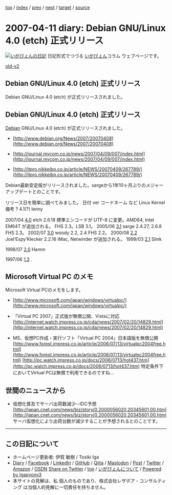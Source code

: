 [top](../index.html) 
 / [index](index.html) 
 / [prev](ig070410.html) 
 / [next](ig070414.html) 
 / [target](https://www.igapyon.jp/igapyon/diary/2007/ig070411.html) 
 / [source](https://github.com/igapyon/diary/blob/master/2007/ig070411.src.md) 

2007-04-11 diary: Debian GNU/Linux 4.0 (etch) 正式リリース
=====================================================================================================
[![いがぴょんの日記](https://www.igapyon.jp/igapyon/diary/images/iga202308_128.jpg "いがぴょん")](https://www.igapyon.jp/igapyon/diary/memo/memoigapyon.html) 日記形式でつづる [いがぴょん](https://www.igapyon.jp/igapyon/diary/memo/memoigapyon.html)コラム ウェブページです。

[old-v2](ig070411-orig.html)

## Debian GNU/Linux 4.0 (etch) 正式リリース

Debian GNU/Linux 4.0 (etch) が正式リリースされました。


## Debian GNU/Linux 4.0 (etch) 正式リリース

[Debian](https://www.igapyon.jp/igapyon/diary/keyword/debian.html) GNU/Linux 4.0 (etch) が正式リリースされました。

* [http://www.debian.org/News/2007/20070408](http://www.debian.org/News/2007/20070408)
  
* [http://journal.mycom.co.jp/news/2007/04/09/007/index.html](http://journal.mycom.co.jp/news/2007/04/09/007/index.html)
  
* [http://itpro.nikkeibp.co.jp/article/NEWS/20070409/267789/](http://itpro.nikkeibp.co.jp/article/NEWS/20070409/267789/)

Debian最新安定版がリリースされました。sargeから1年10ヶ月ぶりのメジャーアップデートとのことです。

リリース日を簡単に調べてみました。
日付
ver
コードネーム など
Linux Kernel
備考
?
4.1(?)
lenny


2007/04
[4.0](http://www.debian.org/News/2007/20070408)
etch
2.6.18
標準エンコードが UTF-8 に変更。AMD64, Intel EM64T が追加される。
      FHS 2.3。LSB 3.1。
2005/06
[3.1](http://www.debian.org/News/2005/20050606)
sarge
2.4.27, 2.6.8
FHS 2.3。
2002/07
[3.0](http://www.debian.org/News/2002/20020719)
woody
2.2, 2.4
FHS 2.2。
2000/08
[2.2](http://www.debian.org/News/2000/20000815)
Joel‘Espy’Klecker
2.2.16
iMac, Netwinder が追加される。
1999/03
[2.1](http://www.debian.org/News/1999/19990309)
Slink


1998/07
[2.0](http://www.debian.org/News/1998/19980724)
Hamm


1997/06
[1.3](http://www.debian.org/News/1997/19970602)
.



## Microsoft Virtual PC のメモ

Microsoft Virtual PCのメモをします。

* [http://www.microsoft.com/japan/windows/virtualpc/](http://www.microsoft.com/japan/windows/virtualpc/)
  
* 「Virtual PC 2007」正式版が無償公開、Vistaに対応 
  [http://internet.watch.impress.co.jp/cda/news/2007/02/20/14829.html](http://internet.watch.impress.co.jp/cda/news/2007/02/20/14829.html)
  
* MS、仮想PC作成・実行ソフト「Virtual PC 2004」日本語版を無償公開 
  [http://www.forest.impress.co.jp/article/2006/07/13/virtualpc2004free.html](http://www.forest.impress.co.jp/article/2006/07/13/virtualpc2004free.html)
  [http://pc.watch.impress.co.jp/docs/2006/0713/hot437.htm](http://pc.watch.impress.co.jp/docs/2006/0713/hot437.htm)
  特定条件下においてVirtual PCは無償で利用できるのですね…

## 世間のニュースから

* 仮想化普及でサーバ出荷数減少--IDC予想
  [http://japan.cnet.com/news/biz/story/0,2000056020,20345601,00.htm](http://japan.cnet.com/news/biz/story/0,2000056020,20345601,00.htm)
  サーバ仮想化により出荷台数が減少することが予想されるとのことです。


----------------------------------------------------------------------------------------------------

## この日記について

* ホームページ更新者: 伊賀 敏樹 / Tosiki Iga
* [Diary](https://www.igapyon.jp/igapyon/diary/) / [Facebook](https://www.facebook.com/igapyon) / [LinkedIn](https://www.linkedin.com/in/toshikiiga) / [GitHub](https://github.com/igapyon) / [Qiita](https://qiita.com/igapyon) / [Mastodon](https://social.vivaldi.net/@igapyon) / [Post](https://post.news/igapyon) / [Twitter](https://twitter.com/ToshikiIga) / [Amazon](https://www.amazon.co.jp/%E4%BC%8A%E8%B3%80-%E6%95%8F%E6%A8%B9/e/B004LTQWCQ) / [OSDN](https://ja.osdn.net/users/iga/)
[Share on Twitter](https://twitter.com/intent/tweet?hashtags=igapyon%2Cdiary%2C%E3%81%84%E3%81%8C%E3%81%B4%E3%82%87%E3%82%93&text=Debian+GNU%2FLinux+4.0+%28etch%29+%E6%AD%A3%E5%BC%8F%E3%83%AA%E3%83%AA%E3%83%BC%E3%82%B9&url=https%3A%2F%2Fwww.igapyon.jp%2Figapyon%2Fdiary%2F2007%2Fig070411.html) / [top](../index.html) / [いがぴょんについて](https://www.igapyon.jp/igapyon/diary/memo/memoigapyon.html) / [Powered by Igapyonv3](https://github.com/igapyon/igapyonv3)
* 本サイトの見解は、私 個人のものであり、株式会社レザボア・コンサルティング は当個人的見解に一切責任を持ちません。 
